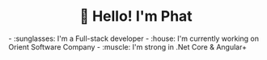 <h1 align="center">👋 Hello! I'm Phat</h1>
- :sunglasses: I'm a Full-stack developer
- :house: I'm currently working on Orient Software Company
- :muscle: I'm strong in .Net Core & Angular+
<!--
**phattran-dev/phattran-dev** is a ✨ _special_ ✨ repository because its `README.md` (this file) appears on your GitHub profile.

Here are some ideas to get you started:

- 🔭 I’m currently working on ...
- 🌱 I’m currently learning ...
- 👯 I’m looking to collaborate on ...
- 🤔 I’m looking for help with ...
- 💬 Ask me about ...
- 📫 How to reach me: ...
- 😄 Pronouns: ...
- ⚡ Fun fact: ...
-->
